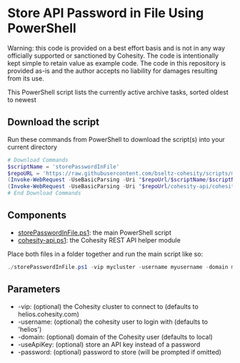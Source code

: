 # Store API Password in File Using PowerShell

Warning: this code is provided on a best effort basis and is not in any way officially supported or sanctioned by Cohesity. The code is intentionally kept simple to retain value as example code. The code in this repository is provided as-is and the author accepts no liability for damages resulting from its use.

This PowerShell script lists the currently active archive tasks, sorted oldest to newest

## Download the script

Run these commands from PowerShell to download the script(s) into your current directory

```powershell
# Download Commands
$scriptName = 'storePasswordInFile'
$repoURL = 'https://raw.githubusercontent.com/bseltz-cohesity/scripts/master/powershell'
(Invoke-WebRequest -UseBasicParsing -Uri "$repoUrl/$scriptName/$scriptName.ps1").content | Out-File "$scriptName.ps1"; (Get-Content "$scriptName.ps1") | Set-Content "$scriptName.ps1"
(Invoke-WebRequest -UseBasicParsing -Uri "$repoUrl/cohesity-api/cohesity-api.ps1").content | Out-File cohesity-api.ps1; (Get-Content cohesity-api.ps1) | Set-Content cohesity-api.ps1
# End Download Commands
```

## Components

* [storePasswordInFile.ps1](https://raw.githubusercontent.com/bseltz-cohesity/scripts/master/powershell/storePasswordInFile/storePasswordInFile.ps1): the main PowerShell script
* [cohesity-api.ps1](https://raw.githubusercontent.com/bseltz-cohesity/scripts/master/powershell/cohesity-api/cohesity-api.ps1): the Cohesity REST API helper module

Place both files in a folder together and run the main script like so:

```powershell
./storePasswordInFile.ps1 -vip mycluster -username myusername -domain mydomain.net -password swordfish
```

## Parameters

* -vip: (optional) the Cohesity cluster to connect to (defaults to helios.cohesity.com)
* -username: (optional) the cohesity user to login with (defaults to 'helios')
* -domain: (optional) domain of the Cohesity user (defaults to local)
* -useApiKey: (optional) store an API key instead of a password
* -password: (optional) password to store (will be prompted if omitted)
